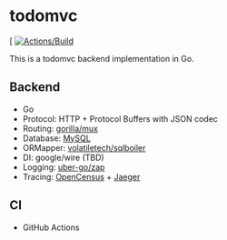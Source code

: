 # todomvc
[
[![Actions/Build](https://github.com/oinume/todomvc/workflows/ci/badge.svg)](https://github.com/oinume/todomvc/actions?query=workflow%3Aci)

This is a todomvc backend implementation in Go.

## Backend

- Go
- Protocol: HTTP + Protocol Buffers with JSON codec
- Routing: [gorilla/mux](https://github.com/gorilla/mux)
- Database: [MySQL](https://www.mysql.com/)
- ORMapper: [volatiletech/sqlboiler](https://github.com/volatiletech/sqlboiler)
- DI: google/wire (TBD)
- Logging: [uber-go/zap](https://github.com/uber-go/zap)
- Tracing: [OpenCensus](https://opencensus.io/) + [Jaeger](https://www.jaegertracing.io/)

## CI

- GitHub Actions
